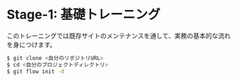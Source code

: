 # Stage-1: 基礎トレーニング

このトレーニングでは既存サイトのメンテナンスを通して、実務の基本的な流れを身につけます。

```bash
$ git clone <自分のリポジトリURL>
$ cd <自分のプロジェクトディレクトリ>
$ git flow init -d
```



